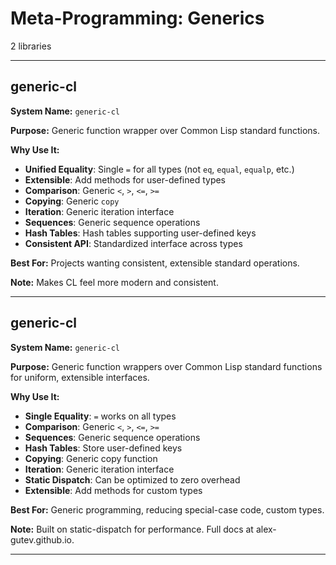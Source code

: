# Meta-Programming: Generics

2 libraries

---

## generic-cl

**System Name:** `generic-cl`

**Purpose:** Generic function wrapper over Common Lisp standard functions.

**Why Use It:**
- **Unified Equality**: Single `=` for all types (not `eq`, `equal`, `equalp`, etc.)
- **Extensible**: Add methods for user-defined types
- **Comparison**: Generic `<`, `>`, `<=`, `>=`
- **Copying**: Generic `copy`
- **Iteration**: Generic iteration interface
- **Sequences**: Generic sequence operations
- **Hash Tables**: Hash tables supporting user-defined keys
- **Consistent API**: Standardized interface across types

**Best For:** Projects wanting consistent, extensible standard operations.

**Note:** Makes CL feel more modern and consistent.

---


## generic-cl

**System Name:** `generic-cl`

**Purpose:** Generic function wrappers over Common Lisp standard functions for uniform, extensible interfaces.

**Why Use It:**
- **Single Equality**: `=` works on all types
- **Comparison**: Generic `<`, `>`, `<=`, `>=`
- **Sequences**: Generic sequence operations
- **Hash Tables**: Store user-defined keys
- **Copying**: Generic copy function
- **Iteration**: Generic iteration interface
- **Static Dispatch**: Can be optimized to zero overhead
- **Extensible**: Add methods for custom types

**Best For:** Generic programming, reducing special-case code, custom types.

**Note:** Built on static-dispatch for performance. Full docs at alex-gutev.github.io.

---


